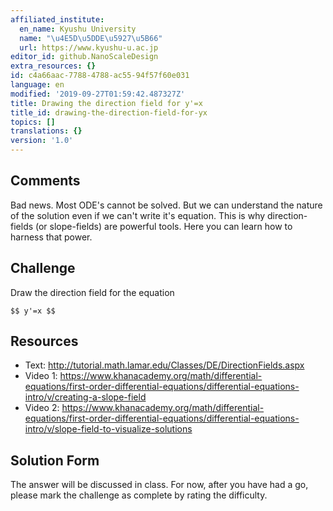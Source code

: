```yaml
---
affiliated_institute:
  en_name: Kyushu University
  name: "\u4E5D\u5DDE\u5927\u5B66"
  url: https://www.kyushu-u.ac.jp
editor_id: github.NanoScaleDesign
extra_resources: {}
id: c4a66aac-7788-4788-ac55-94f57f60e031
language: en
modified: '2019-09-27T01:59:42.487327Z'
title: Drawing the direction field for y'=x
title_id: drawing-the-direction-field-for-yx
topics: []
translations: {}
version: '1.0'
---
```


## Comments
Bad news. Most ODE's cannot be solved. But we can understand the nature of the solution even if we can't write it's equation. This is why direction-fields (or slope-fields) are powerful tools. Here you can learn how to harness that power.

## Challenge
Draw the direction field for the equation

`$$ y'=x $$`

## Resources
- Text: http://tutorial.math.lamar.edu/Classes/DE/DirectionFields.aspx
- Video 1: https://www.khanacademy.org/math/differential-equations/first-order-differential-equations/differential-equations-intro/v/creating-a-slope-field
- Video 2: https://www.khanacademy.org/math/differential-equations/first-order-differential-equations/differential-equations-intro/v/slope-field-to-visualize-solutions


## Solution Form
The answer will be discussed in class. For now, after you have had a go, please mark the challenge as complete by rating the difficulty.
